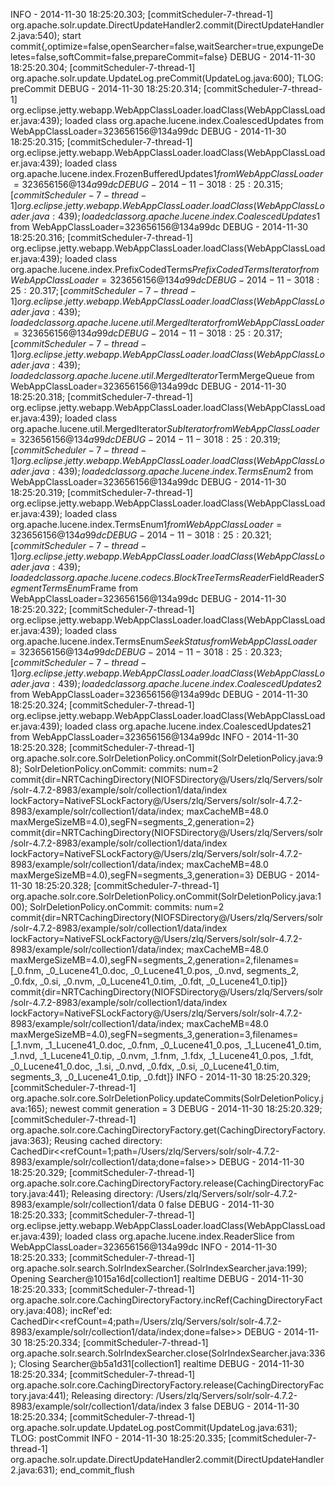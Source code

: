 INFO  - 2014-11-30 18:25:20.303; [commitScheduler-7-thread-1] org.apache.solr.update.DirectUpdateHandler2.commit(DirectUpdateHandler2.java:540); start commit{,optimize=false,openSearcher=false,waitSearcher=true,expungeDeletes=false,softCommit=false,prepareCommit=false}
DEBUG - 2014-11-30 18:25:20.304; [commitScheduler-7-thread-1] org.apache.solr.update.UpdateLog.preCommit(UpdateLog.java:600); TLOG: preCommit
DEBUG - 2014-11-30 18:25:20.314; [commitScheduler-7-thread-1] org.eclipse.jetty.webapp.WebAppClassLoader.loadClass(WebAppClassLoader.java:439); loaded class org.apache.lucene.index.CoalescedUpdates from WebAppClassLoader=323656156@134a99dc
DEBUG - 2014-11-30 18:25:20.315; [commitScheduler-7-thread-1] org.eclipse.jetty.webapp.WebAppClassLoader.loadClass(WebAppClassLoader.java:439); loaded class org.apache.lucene.index.FrozenBufferedUpdates$1 from WebAppClassLoader=323656156@134a99dc
DEBUG - 2014-11-30 18:25:20.315; [commitScheduler-7-thread-1] org.eclipse.jetty.webapp.WebAppClassLoader.loadClass(WebAppClassLoader.java:439); loaded class org.apache.lucene.index.CoalescedUpdates$1 from WebAppClassLoader=323656156@134a99dc
DEBUG - 2014-11-30 18:25:20.316; [commitScheduler-7-thread-1] org.eclipse.jetty.webapp.WebAppClassLoader.loadClass(WebAppClassLoader.java:439); loaded class org.apache.lucene.index.PrefixCodedTerms$PrefixCodedTermsIterator from WebAppClassLoader=323656156@134a99dc
DEBUG - 2014-11-30 18:25:20.317; [commitScheduler-7-thread-1] org.eclipse.jetty.webapp.WebAppClassLoader.loadClass(WebAppClassLoader.java:439); loaded class org.apache.lucene.util.MergedIterator from WebAppClassLoader=323656156@134a99dc
DEBUG - 2014-11-30 18:25:20.317; [commitScheduler-7-thread-1] org.eclipse.jetty.webapp.WebAppClassLoader.loadClass(WebAppClassLoader.java:439); loaded class org.apache.lucene.util.MergedIterator$TermMergeQueue from WebAppClassLoader=323656156@134a99dc
DEBUG - 2014-11-30 18:25:20.318; [commitScheduler-7-thread-1] org.eclipse.jetty.webapp.WebAppClassLoader.loadClass(WebAppClassLoader.java:439); loaded class org.apache.lucene.util.MergedIterator$SubIterator from WebAppClassLoader=323656156@134a99dc
DEBUG - 2014-11-30 18:25:20.319; [commitScheduler-7-thread-1] org.eclipse.jetty.webapp.WebAppClassLoader.loadClass(WebAppClassLoader.java:439); loaded class org.apache.lucene.index.TermsEnum$2 from WebAppClassLoader=323656156@134a99dc
DEBUG - 2014-11-30 18:25:20.319; [commitScheduler-7-thread-1] org.eclipse.jetty.webapp.WebAppClassLoader.loadClass(WebAppClassLoader.java:439); loaded class org.apache.lucene.index.TermsEnum$1 from WebAppClassLoader=323656156@134a99dc
DEBUG - 2014-11-30 18:25:20.321; [commitScheduler-7-thread-1] org.eclipse.jetty.webapp.WebAppClassLoader.loadClass(WebAppClassLoader.java:439); loaded class org.apache.lucene.codecs.BlockTreeTermsReader$FieldReader$SegmentTermsEnum$Frame from WebAppClassLoader=323656156@134a99dc
DEBUG - 2014-11-30 18:25:20.322; [commitScheduler-7-thread-1] org.eclipse.jetty.webapp.WebAppClassLoader.loadClass(WebAppClassLoader.java:439); loaded class org.apache.lucene.index.TermsEnum$SeekStatus from WebAppClassLoader=323656156@134a99dc
DEBUG - 2014-11-30 18:25:20.323; [commitScheduler-7-thread-1] org.eclipse.jetty.webapp.WebAppClassLoader.loadClass(WebAppClassLoader.java:439); loaded class org.apache.lucene.index.CoalescedUpdates$2 from WebAppClassLoader=323656156@134a99dc
DEBUG - 2014-11-30 18:25:20.324; [commitScheduler-7-thread-1] org.eclipse.jetty.webapp.WebAppClassLoader.loadClass(WebAppClassLoader.java:439); loaded class org.apache.lucene.index.CoalescedUpdates$2$1 from WebAppClassLoader=323656156@134a99dc
INFO  - 2014-11-30 18:25:20.328; [commitScheduler-7-thread-1] org.apache.solr.core.SolrDeletionPolicy.onCommit(SolrDeletionPolicy.java:98); SolrDeletionPolicy.onCommit: commits: num=2
	commit{dir=NRTCachingDirectory(NIOFSDirectory@/Users/zlq/Servers/solr/solr-4.7.2-8983/example/solr/collection1/data/index lockFactory=NativeFSLockFactory@/Users/zlq/Servers/solr/solr-4.7.2-8983/example/solr/collection1/data/index; maxCacheMB=48.0 maxMergeSizeMB=4.0),segFN=segments_2,generation=2}
	commit{dir=NRTCachingDirectory(NIOFSDirectory@/Users/zlq/Servers/solr/solr-4.7.2-8983/example/solr/collection1/data/index lockFactory=NativeFSLockFactory@/Users/zlq/Servers/solr/solr-4.7.2-8983/example/solr/collection1/data/index; maxCacheMB=48.0 maxMergeSizeMB=4.0),segFN=segments_3,generation=3}
DEBUG - 2014-11-30 18:25:20.328; [commitScheduler-7-thread-1] org.apache.solr.core.SolrDeletionPolicy.onCommit(SolrDeletionPolicy.java:100); SolrDeletionPolicy.onCommit: commits: num=2
	commit{dir=NRTCachingDirectory(NIOFSDirectory@/Users/zlq/Servers/solr/solr-4.7.2-8983/example/solr/collection1/data/index lockFactory=NativeFSLockFactory@/Users/zlq/Servers/solr/solr-4.7.2-8983/example/solr/collection1/data/index; maxCacheMB=48.0 maxMergeSizeMB=4.0),segFN=segments_2,generation=2,filenames=[_0.fnm, _0_Lucene41_0.doc, _0_Lucene41_0.pos, _0.nvd, segments_2, _0.fdx, _0.si, _0.nvm, _0_Lucene41_0.tim, _0.fdt, _0_Lucene41_0.tip]}
	commit{dir=NRTCachingDirectory(NIOFSDirectory@/Users/zlq/Servers/solr/solr-4.7.2-8983/example/solr/collection1/data/index lockFactory=NativeFSLockFactory@/Users/zlq/Servers/solr/solr-4.7.2-8983/example/solr/collection1/data/index; maxCacheMB=48.0 maxMergeSizeMB=4.0),segFN=segments_3,generation=3,filenames=[_1.nvm, _1_Lucene41_0.doc, _0.fnm, _0_Lucene41_0.pos, _1_Lucene41_0.tim, _1.nvd, _1_Lucene41_0.tip, _0.nvm, _1.fnm, _1.fdx, _1_Lucene41_0.pos, _1.fdt, _0_Lucene41_0.doc, _1.si, _0.nvd, _0.fdx, _0.si, _0_Lucene41_0.tim, segments_3, _0_Lucene41_0.tip, _0.fdt]}
INFO  - 2014-11-30 18:25:20.329; [commitScheduler-7-thread-1] org.apache.solr.core.SolrDeletionPolicy.updateCommits(SolrDeletionPolicy.java:165); newest commit generation = 3
DEBUG - 2014-11-30 18:25:20.329; [commitScheduler-7-thread-1] org.apache.solr.core.CachingDirectoryFactory.get(CachingDirectoryFactory.java:363); Reusing cached directory: CachedDir<<refCount=1;path=/Users/zlq/Servers/solr/solr-4.7.2-8983/example/solr/collection1/data;done=false>>
DEBUG - 2014-11-30 18:25:20.329; [commitScheduler-7-thread-1] org.apache.solr.core.CachingDirectoryFactory.release(CachingDirectoryFactory.java:441); Releasing directory: /Users/zlq/Servers/solr/solr-4.7.2-8983/example/solr/collection1/data 0 false
DEBUG - 2014-11-30 18:25:20.333; [commitScheduler-7-thread-1] org.eclipse.jetty.webapp.WebAppClassLoader.loadClass(WebAppClassLoader.java:439); loaded class org.apache.lucene.index.ReaderSlice from WebAppClassLoader=323656156@134a99dc
INFO  - 2014-11-30 18:25:20.333; [commitScheduler-7-thread-1] org.apache.solr.search.SolrIndexSearcher.<init>(SolrIndexSearcher.java:199); Opening Searcher@1015a16d[collection1] realtime
DEBUG - 2014-11-30 18:25:20.333; [commitScheduler-7-thread-1] org.apache.solr.core.CachingDirectoryFactory.incRef(CachingDirectoryFactory.java:408); incRef'ed: CachedDir<<refCount=4;path=/Users/zlq/Servers/solr/solr-4.7.2-8983/example/solr/collection1/data/index;done=false>>
DEBUG - 2014-11-30 18:25:20.334; [commitScheduler-7-thread-1] org.apache.solr.search.SolrIndexSearcher.close(SolrIndexSearcher.java:336); Closing Searcher@b5a1d31[collection1] realtime
DEBUG - 2014-11-30 18:25:20.334; [commitScheduler-7-thread-1] org.apache.solr.core.CachingDirectoryFactory.release(CachingDirectoryFactory.java:441); Releasing directory: /Users/zlq/Servers/solr/solr-4.7.2-8983/example/solr/collection1/data/index 3 false
DEBUG - 2014-11-30 18:25:20.334; [commitScheduler-7-thread-1] org.apache.solr.update.UpdateLog.postCommit(UpdateLog.java:631); TLOG: postCommit
INFO  - 2014-11-30 18:25:20.335; [commitScheduler-7-thread-1] org.apache.solr.update.DirectUpdateHandler2.commit(DirectUpdateHandler2.java:631); end_commit_flush